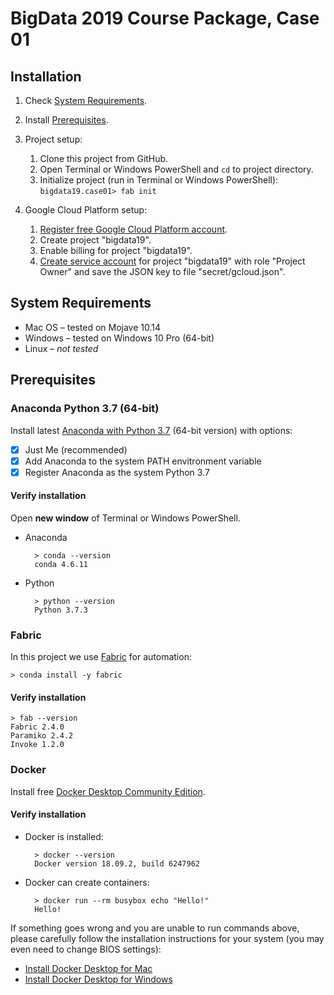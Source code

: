 BigData 2019 Course Package, Case 01
====================================


Installation
------------

1. Check [System Requirements](#system-requirements).

1. Install [Prerequisites](#prerequisites).

1. Project setup:
    1. Clone this project from GitHub.
    1. Open Terminal or Windows PowerShell and `cd` to project directory.
    1. Initialize project (run in Terminal or Windows PowerShell): \
            `bigdata19.case01> fab init`
1. Google Cloud Platform setup:
    1. [Register free Google Cloud Platform account](https://cloud.google.com/free).
    1. Create project "bigdata19".
    1. Enable billing for project "bigdata19".
    1. [Create service account](https://support.google.com/cloud/answer/6158849#serviceaccounts)
        for project "bigdata19" with role "Project Owner" and save the JSON key to file "secret/gcloud.json".


System Requirements
-------------------

* Mac OS – tested on Mojave 10.14
* Windows – tested on Windows 10 Pro (64-bit)
* Linux – _not tested_


Prerequisites
-------------

### Anaconda Python 3.7 (64-bit)

Install latest [Anaconda with Python 3.7](https://www.anaconda.com/distribution/) (64-bit version) with  options:

* [x] Just Me (recommended)
* [x] Add Anaconda to the system PATH envitronment variable
* [x] Register Anaconda as the system Python 3.7

#### Verify installation

Open **new window** of Terminal or Windows PowerShell.

* Anaconda

        > conda --version
        conda 4.6.11
    
* Python

        > python --version
        Python 3.7.3


### Fabric

In this project we use [Fabric](http://www.fabfile.org) for automation:

    > conda install -y fabric

#### Verify installation

    > fab --version
    Fabric 2.4.0
    Paramiko 2.4.2
    Invoke 1.2.0


### Docker

Install free [Docker Desktop Community Edition](https://hub.docker.com/search/?type=edition&offering=community).

#### Verify installation

* Docker is installed:

        > docker --version
        Docker version 18.09.2, build 6247962
    
* Docker can create containers:

        > docker run --rm busybox echo "Hello!"
        Hello!
    
If something goes wrong and you are unable to run commands above,
please carefully follow the installation instructions for your system
(you may even need to change BIOS settings):

* [Install Docker Desktop for Mac](https://docs.docker.com/docker-for-mac/install/)
* [Install Docker Desktop for Windows](https://docs.docker.com/docker-for-windows/install/)
